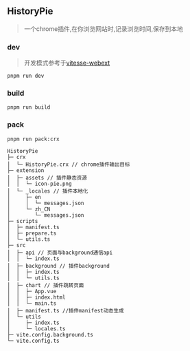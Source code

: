 ## HistoryPie
> 一个chrome插件,在你浏览网站时,记录浏览时间,保存到本地

### dev
> 开发模式参考于[vitesse-webext](https://github.com/antfu-collective/vitesse-webext)
```
pnpm run dev
```

### build
```
pnpm run build
```

### pack
```
pnpm run pack:crx
```
```
HistoryPie
├─ crx
│  └─ HistoryPie.crx // chrome插件输出目标
├─ extension
│  ├─ assets // 插件静态资源
│  │  └─ icon-pie.png
│  └─ _locales // 插件本地化
│     ├─ en
│     │  └─ messages.json
│     └─ zh_CN
│        └─ messages.json
├─ scripts
│  ├─ manifest.ts
│  ├─ prepare.ts
│  └─ utils.ts
├─ src
│  ├─ api // 页面与background通信api
│  │  └─ index.ts
│  ├─ background // 插件background
│  │  ├─ index.ts
│  │  └─ utils.ts
│  ├─ chart // 插件跳转页面
│  │  ├─ App.vue
│  │  ├─ index.html
│  │  └─ main.ts
│  ├─ manifest.ts //插件manifest动态生成
│  └─ utils
│     ├─ index.ts
│     └─ locales.ts
├─ vite.config.background.ts
└─ vite.config.ts

```